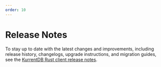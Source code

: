 ```yaml
---
order: 10
---
```


# Release Notes

To stay up to date with the latest changes and improvements, including release history, changelogs, upgrade instructions, and migration guides, see the [KurrentDB Rust client release notes](https://github.com/kurrent-io/KurrentDB-Client-Rust/releases).
